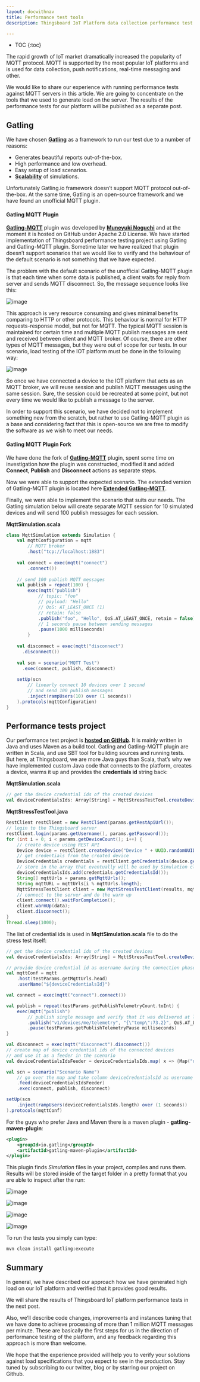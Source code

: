 ```yaml
---
layout: docwithnav
title: Performance test tools
description: Thingsboard IoT Platform data collection performance test tools

---
```


* TOC
{:toc}

The rapid growth of IoT market dramatically increased the popularity of MQTT protocol. MQTT is supported by the most popular IoT platforms and is used for data collection, push notifications, real-time messaging and other. 

We would like to share our experience with running performance tests against MQTT servers in this article. We are going to concentrate on the tools that we used to generate load on the server. The results of the performance tests for our platform will be published as a separate post.
 
## Gatling

We have chosen [**Gatling**](http://gatling.io/) as a framework to run our test due to a number of reasons:

 * Generates beautiful reports out-of-the-box.
 * High performance and low overhead.
 * Easy setup of load scenarios.
 * [**Scalability**](http://gatling.io/docs/2.2.2/cookbook/scaling_out.html) of simulations.

Unfortunately Gatling.io framework doesn’t support MQTT protocol out-of-the-box. At the same time, Gatling is an open-source framework and we have found an unofficial MQTT plugin.

#### Gatling MQTT Plugin

[**Gatling-MQTT**](https://github.com/mnogu/gatling-mqtt) plugin was developed by [**Muneyuki Noguchi**](https://github.com/mnogu) and at the moment it is hosted on GitHub under Apache 2.0 License. We have started implementation of Thingsboard performance testing project using Gatling and Gatling-MQTT plugin. Sometime later we have realized that plugin doesn’t support scenarios that we would like to verify and the behaviour of the default scenario is not something that we have expected.

The problem with the default scenario of the unofficial Gatling-MQTT plugin is that each time when some data is published, a client waits for reply from server and sends MQTT disconnect. So, the message sequence looks like this: 

![image](/images/reference/performance-tools/connect-publish-disconnect.png)

This approach is very resource consuming and gives minimal benefits comparing to HTTP or other protocols. This behaviour is normal for HTTP requests-response model, but not for MQTT. The typical MQTT session is maintained for certain time and multiple MQTT publish messages are sent and received between client and MQTT broker. Of course, there are other types of MQTT messages, but they were out of scope for our tests. In our scenario, load testing of the IOT platform must be done in the following way:

![image](/images/reference/performance-tools/connect-publish-publish-publish-disconnect.png)

So once we have connected a device to the IOT platform that acts as an MQTT broker, we will reuse session and publish MQTT messages using the same session. Sure, the session could be recreated at some point, but not every time we would like to publish a message to the server. 

In order to support this scenario, we have decided not to implement something new from the scratch, but rather to use Gatling-MQTT plugin as a base and considering fact that this is open-source we are free to modify the software as we wish to meet our needs.

#### Gatling MQTT Plugin Fork

We have done the fork of [**Gatling-MQTT**](https://github.com/mnogu/gatling-mqtt) plugin, spent some time on investigation how the plugin was constructed, modified it and added **Connect**, **Publish** and **Disconnect** actions as separate steps. 

Now we were able to support the expected scenario. The extended version of Gatling-MQTT plugin is located here [**Extended Gatling-MQTT**](https://github.com/thingsboard/gatling-mqtt).

Finally, we were able to implement the scenario that suits our needs. The Gatling simulation below will create separate MQTT session for 10 simulated devices and will send 100 publish messages for each session.

**MqttSimulation.scala**

```scala
class MqttSimulation extends Simulation {
    val mqttConfiguration = mqtt
        // MQTT broker
        .host("tcp://localhost:1883")
    
    val connect = exec(mqtt("connect")
        .connect())
    
    // send 100 publish MQTT messages
    val publish = repeat(100) {
        exec(mqtt("publish")
            // topic: "foo"
            // payload: "Hello"
            // QoS: AT_LEAST_ONCE (1)
            // retain: false
            .publish("foo", "Hello", QoS.AT_LEAST_ONCE, retain = false))
            // 1 seconds pause between sending messages
            .pause(1000 milliseconds)
        }
    
    val disconnect = exec(mqtt("disconnect")
      .disconnect())
    
    val scn = scenario("MQTT Test")
      .exec(connect, publish, disconnect)
    
    setUp(scn
        // linearly connect 10 devices over 1 second 
        // and send 100 publish messages
        .inject(rampUsers(10) over (1 seconds))
    ).protocols(mqttConfiguration)
}
```

## Performance tests project

Our performance test project is [**hosted on GitHub**](https://github.com/thingsboard/performance-tests). It is mainly written in Java and uses Maven as a build tool. Gatling and Gatling-MQTT plugin are written in Scala, and use SBT tool for building sources and running tests. But here, at Thingsboard, we are more Java guys than Scala, that’s why we have implemented custom Java code that connects to the platform, creates a device, warms it up and provides the **credentials id** string back:

**MqttSimulation.scala**

```scala
// get the device credential ids of the created devices
val deviceCredentialsIds: Array[String] = MqttStressTestTool.createDevices(testParams).asScala.toArray
```

**MqttStressTestTool.java**

```java
RestClient restClient = new RestClient(params.getRestApiUrl());
// login to the Thingsboard server
restClient.login(params.getUsername(), params.getPassword());
for (int i = 0; i < params.getDeviceCount(); i++) {
    // create device using REST API
    Device device = restClient.createDevice("Device " + UUID.randomUUID());
    // get credentials from the created device
    DeviceCredentials credentials = restClient.getCredentials(device.getId());
    // store in the array that eventually will be used by Simulation class    
    deviceCredentialsIds.add(credentials.getCredentialsId());
    String[] mqttUrls = params.getMqttUrls();
    String mqttURL = mqttUrls[i % mqttUrls.length];
    MqttStressTestClient client = new MqttStressTestClient(results, mqttURL, credentials.getCredentialsId());
    // connect to the server and do the warm up 
    client.connect().waitForCompletion();
    client.warmUp(data);
    client.disconnect();
}
Thread.sleep(1000);
```

The list of credential ids is used in **MqttSimulation.scala** file to do the stress test itself:

```scala
// get the device credential ids of the created devices
val deviceCredentialsIds: Array[String] = MqttStressTestTool.createDevices(testParams).asScala.toArray

// provide device credential id as username during the connection phase to the Thingsboard server
val mqttConf = mqtt
    .host(testParams.getMqttUrls.head)
    .userName("${deviceCredentialsId}")

val connect = exec(mqtt("connect").connect())

val publish = repeat(testParams.getPublishTelemetryCount.toInt) {
    exec(mqtt("publish") 
        // publish single message and verify that it was delivered at least once
        .publish("v1/devices/me/telemetry", "{\"temp\":73.2}", QoS.AT_LEAST_ONCE, retain = false))
        .pause(testParams.getPublishTelemetryPause milliseconds)
}

val disconnect = exec(mqtt("disconnect").disconnect())
// create map of device credential ids of the connected devices  
// and use it as a feeder in the scenario
val deviceCredentialsIdsFeeder = deviceCredentialsIds.map( x => {Map("deviceCredentialsId" -> x)})

val scn = scenario("Scenario Name")
    // go over the map and take column deviceCredentialsId as username
    .feed(deviceCredentialsIdsFeeder)
    .exec(connect, publish, disconnect)

setUp(scn
    .inject(rampUsers(deviceCredentialsIds.length) over (1 seconds))
).protocols(mqttConf)
```

For the guys who prefer Java and Maven there is a maven plugin - **gatling-maven-plugin**:

```xml
<plugin>
    <groupId>io.gatling</groupId>
    <artifactId>gatling-maven-plugin</artifactId>
</plugin>
```

This plugin finds *Simulation* files in your project, compiles and runs them. Results will be stored inside of the target folder in a pretty format that you are able to inspect after the run:

![image](/images/reference/performance-tools/gatling-indicators.png)

![image](/images/reference/performance-tools/gatling-statistics.png)

![image](/images/reference/performance-tools/gatling-number-of-requests-per-second.png)

![image](/images/reference/performance-tools/gatling-number-of-responses-per-second.png)

To run the tests you simply can type: 

```bash
mvn clean install gatling:execute
```

## Summary

In general, we have described our approach how we have generated high load on our IoT platform and verified that it provides good results. 

We will share the results of Thingsboard IoT platform performance tests in the next post. 

Also, we’ll describe code changes, improvements and instances tuning that we have done to achieve processing of more than 1 million MQTT messages per minute. These are basically the first steps for us in the direction of performance testing of the platform, and any feedback regarding this approach is more than welcome. 

We hope that the experience provided will help you to verify your solutions against load specifications that you expect to see in the production. Stay tuned by subscribing to our twitter, blog or by starring our project on Github.